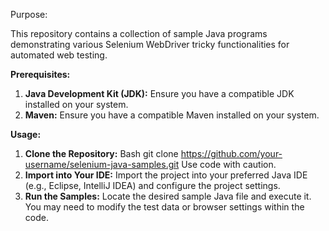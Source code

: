 Purpose:

This repository contains a collection of sample Java programs demonstrating various Selenium WebDriver tricky functionalities for automated web testing.

**Prerequisites:**
1. **Java Development Kit (JDK):**
    Ensure you have a compatible JDK installed on your system.
2. **Maven:**
   Ensure you have a compatible Maven installed on your system.

**Usage:**
1. **Clone the Repository:**
Bash
git clone https://github.com/your-username/selenium-java-samples.git
Use code with caution. 
2. **Import into Your IDE:**
   Import the project into your preferred Java IDE (e.g., Eclipse, IntelliJ IDEA) and configure the project settings. 
3. **Run the Samples:**
   Locate the desired sample Java file and execute it. You may need to modify the test data or browser settings within the code.